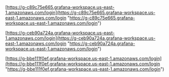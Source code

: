 

[https://g-c89c75e665.grafana-workspace.us-east-1.amazonaws.com/login](https://g-c89c75e665.grafana-workspace.us-east-1.amazonaws.com/login "https://g-c89c75e665.grafana-workspace.us-east-1.amazonaws.com/login")

[https://g-ceb90a724a.grafana-workspace.us-east-1.amazonaws.com/login](https://g-ceb90a724a.grafana-workspace.us-east-1.amazonaws.com/login "https://g-ceb90a724a.grafana-workspace.us-east-1.amazonaws.com/login")

[https://g-bbe111f0ef.grafana-workspace.us-east-1.amazonaws.com/login](https://g-bbe111f0ef.grafana-workspace.us-east-1.amazonaws.com/login "https://g-bbe111f0ef.grafana-workspace.us-east-1.amazonaws.com/login")
